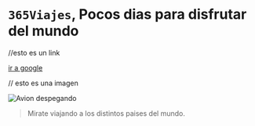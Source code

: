# `365Viajes`, Pocos dias para disfrutar del mundo

//esto es un link

[ir a google](https://www.google.com)

// esto es una imagen

![Avion despegando](https://encrypted-tbn0.gstatic.com/images?q=tbn:ANd9GcQGmiPcV2FI8iOuFQEo0ZBn3g7FX6W7hlmVRQ&usqp=CAU)

> Mirate viajando a los distintos paises del mundo.

